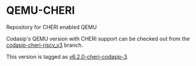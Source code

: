 # QEMU-CHERI

Repository for CHERI enabled QEMU

Codasip's QEMU version with CHERI support can be checked out from the
[codasip-cheri-riscv_v3](https://github.com/CHERI-Alliance/qemu/tree/codasip-cheri-riscv_v3)
branch.

This version is tagged as
[v6.2.0-cheri-codasip-3](https://github.com/CHERI-Alliance/qemu/releases/tag/v6.2.0-cheri-codasip-3).
